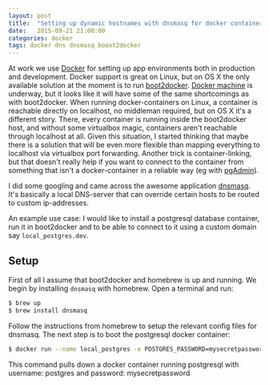 ```yaml
---
layout: post
title:  "Setting up dynamic hostnames with dnsmasq for docker containers running on boot2docker"
date:   2015-09-21 21:00:00
categories: docker
tags: docker dns dnsmasq booot2docker
---
```


At work we use [Docker](http://www.docker.com) for setting up app
environments both in production and development.  Docker support is
great on Linux, but on OS X the only available solution at the moment
is to run [boot2docker](http://www.boot2docker.io).
[Docker machine](https://docs.docker.com/machine/) is underway, but it
looks like it will have some of the same shortcomings as with
boot2docker.  When running docker-containers on Linux, a container is
reachable directly on localhost, no middleman required, but on OS X
it's a different story. There, every container is running inside the
boot2docker host, and without some virtualbox magic, containers aren't
reachable through localhost at all. Given this situation, I started
thinking that maybe there is a solution that will be even more
flexible than mapping everything to localhost via virtualbox port
forwarding. Another trick is container-linking, but that doesn't
really help if you want to connect to the container from something
that isn't a docker-container in a reliable way (eg with
[pgAdmin](http://pgadmin.org/)).

I did some googling and came across the awesome application
[dnsmasq](http://www.thekelleys.org.uk/dnsmasq/doc.html). It's
basically a local DNS-server that can override certain hosts to be
routed to custom ip-addresses.

An example use case: I would like to install a postgresql database
container, run it in boot2docker and to be able to connect to it using
a custom domain say `local_postgres.dev`.

## Setup

First of all I assume that boot2docker and homebrew is up and
running.  We begin by installing `dnsmasq` with homebrew. Open a terminal and run:

```sh
$ brew up
$ brew install dnsmasq
```

Follow the instructions from homebrew to setup the relevant config files for dnsmasq.
The next step is to boot the postgresql docker container:

```sh
$ docker run --name local_postgres -e POSTGRES_PASSWORD=mysecretpassword -d postgres
```

This command pulls down a docker container running postgresql with username: postgres and password: mysecretpassword
